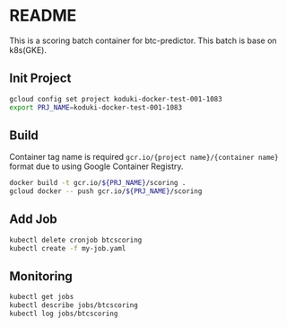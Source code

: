 README
===========

This is a scoring batch container for btc-predictor.
This batch is base on k8s(GKE).

Init Project
-----------

```bash
gcloud config set project koduki-docker-test-001-1083
export PRJ_NAME=koduki-docker-test-001-1083
```

Build
-----------

Container tag name is required `gcr.io/{project name}/{container name}` format due to using Google Container Registry.

```bash
docker build -t gcr.io/${PRJ_NAME}/scoring .
gcloud docker -- push gcr.io/${PRJ_NAME}/scoring
```

Add Job
--------------

```bash
kubectl delete cronjob btcscoring
kubectl create -f my-job.yaml
```

Monitoring
---------------

```bash
kubectl get jobs
kubectl describe jobs/btcscoring
kubectl log jobs/btcscoring
```
